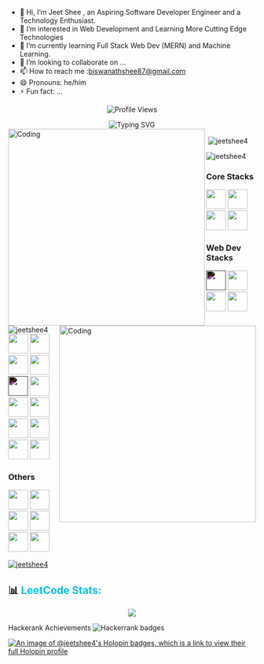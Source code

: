 - 👋 Hi, I’m Jeet Shee , an Aspiring Software Developer Engineer and a Technology Enthusiast.
- 👀 I’m interested in Web Development and Learning More Cutting Edge Technologies 
- 🌱 I’m currently learning Full Stack Web Dev (MERN) and Machine Learning.
- 💞️ I’m looking to collaborate on ...
- 📫 How to reach me :biswanathshee87@gmail.com
- 😄 Pronouns: he/him
- ⚡ Fun fact: ...
 <p align="center">
  <img src="https://komarev.com/ghpvc/?username=jeetshee4&style=for-the-badge&color=blueviolet" alt="Profile Views" />
</p>
<div align="center">
  <img src="https://readme-typing-svg.demolab.com?font=Fira+Code&size=32&duration=2800&pause=2000&color=A9FEF7&center=true&vCenter=true&width=940&lines=Hey+there%2C+I'm+Jeet+Shee+%F0%9F%91%A8%E2%80%8D%F0%9F%92%BB;Aspiring+Software+Development+Engineer+%F0%9F%9A%80;Welcome+to+my+Digital+Playground+%F0%9F%8E%AE" alt="Typing SVG" />
</div>



<!---
jeetshee4/jeetshee4 is a ✨ special ✨ repository because its `README.md` (this file) appears on your GitHub profile.
You can click the Preview link to take a look at your changes.
--->

<img align="left" alt="Coding" width="400" src="https://cdn.dribbble.com/users/1162077/screenshots/3848914/programmer.gif"/>
<img align="right" alt="Coding" width="400" src="https://cdn.dribbble.com/users/2131993/screenshots/4948736/media/45dceb640723d72436c427add7966cf8.gif"/>

<p><img align="left" src="https://github-readme-stats.vercel.app/api/top-langs?username=jeetshee4&show_icons=true&locale=en&layout=compact" alt="jeetshee4" /></p>
<p>&nbsp;<img align="center" src="https://github-readme-stats.vercel.app/api?username=jeetshee4&show_icons=true&locale=en" alt="jeetshee4" /></p>
<p><img align="center" src="https://github-readme-streak-stats.herokuapp.com/?user=jeetshee4&" alt="jeetshee4" /></p>

<p><h3>Core Stacks</h3></p>
<p align="left"> 
    <img src="https://cdn.jsdelivr.net/gh/devicons/devicon/icons/python/python-original.svg" width=40/>
    <img src="https://cdn.jsdelivr.net/gh/devicons/devicon/icons/c/c-original.svg" width=40/>
    <img src="https://cdn.jsdelivr.net/gh/devicons/devicon/icons/cplusplus/cplusplus-original.svg" width=40/>
    <img src="https://cdn.jsdelivr.net/gh/devicons/devicon/icons/java/java-original.svg" width=40/>
</p>
<p><h3>Web Dev Stacks</h3></p>
<p align="left">
   <img src="https://cdn.jsdelivr.net/gh/devicons/devicon/icons/nextjs/nextjs-original.svg" width=40 style="filter: invert(1);"/>
   <img src="https://cdn.jsdelivr.net/gh/devicons/devicon/icons/html5/html5-original-wordmark.svg" width=40/>
    <img src="https://cdn.jsdelivr.net/gh/devicons/devicon/icons/css3/css3-original-wordmark.svg" width=40/>
    <img src="https://cdn.jsdelivr.net/gh/devicons/devicon/icons/bootstrap/bootstrap-original.svg" width=40/>
     <img src="https://cdn.jsdelivr.net/gh/devicons/devicon/icons/javascript/javascript-original.svg" width=40 />
    <img src="https://cdn.jsdelivr.net/gh/devicons/devicon/icons/tailwindcss/tailwindcss-plain.svg" width=40/>
    <img src="https://cdn.jsdelivr.net/gh/devicons/devicon/icons/react/react-original.svg" width=40/>
    <img src="./vite.svg" width=40>
    <img src="https://cdn.jsdelivr.net/gh/devicons/devicon/icons/express/express-original.svg" width=40  style="filter: invert(1);" />
     <img src="https://cdn.jsdelivr.net/gh/devicons/devicon/icons/firebase/firebase-plain.svg" width=40/>
     <img src="https://cdn.jsdelivr.net/gh/devicons/devicon/icons/nodejs/nodejs-plain-wordmark.svg" width=40/>
    <img src="https://cdn.jsdelivr.net/gh/devicons/devicon/icons/redux/redux-original.svg" width=40/>
    <img src="https://cdn.jsdelivr.net/gh/devicons/devicon/icons/mongodb/mongodb-original.svg" width=40/>
    <img src="https://cdn.jsdelivr.net/gh/devicons/devicon/icons/npm/npm-original-wordmark.svg" width=40 />
    <img src="https://cdn.jsdelivr.net/gh/devicons/devicon/icons/materialui/materialui-original.svg" width=40 />
     <img src="./vercel.svg" width="40" />
 
</p>
<p><h3>Others</h3></p>
    
  <p align="left">
    <img src="https://cdn.jsdelivr.net/gh/devicons/devicon/icons/arduino/arduino-original-wordmark.svg"  width=40 />
    <img src="https://cdn.jsdelivr.net/gh/devicons/devicon/icons/canva/canva-original.svg" width=40/>
    <img src="https://cdn.jsdelivr.net/gh/devicons/devicon/icons/figma/figma-original.svg" width=40/>
    <img src="https://cdn.jsdelivr.net/gh/devicons/devicon/icons/ubuntu/ubuntu-plain.svg" width=40/>
    <img src="https://cdn.jsdelivr.net/gh/devicons/devicon/icons/linux/linux-original.svg" width=40/>
    <img src="https://cdn.jsdelivr.net/gh/devicons/devicon/icons/git/git-original.svg" width=40/>
  </p>



<p align="left"> 
  <a href="https://github.com/ryo-ma/github-profile-trophy">
    <img src="https://github-profile-trophy.vercel.app/?username=jeetshee4" alt="jeetshee4" />
  </a> 
</p>

<p><h2 style="text-decoration: none; cursor: none;"> 📊 <span style="color: #00c2e0">LeetCode Stats:</span></h2></p>

<div style="display: flex; align-items: center; justify-content: center;">
  <img src="https://leetcard.jacoblin.cool/JeetShee654?theme=dark&font=montserrat&radius=6&ext=heatmap" />
</div>

Hackerank Achievements
![Hackerrank badges](https://hackerrank-badges.vercel.app/biswanathshee87)





[![An image of @jeetshee4's Holopin badges, which is a link to view their full Holopin profile](https://holopin.me/jeetshee4)](https://holopin.io/@jeetshee4)
